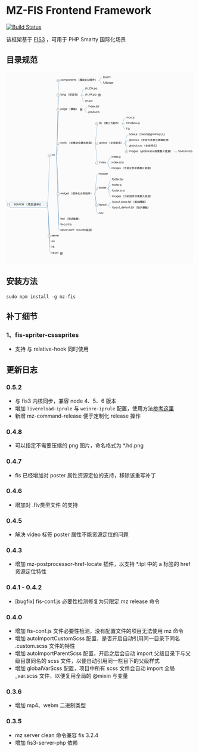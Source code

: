 # MZ-FIS Frontend Framework
[![Build Status](https://travis-ci.org/mz-team/mz-fis.svg?branch=master)](https://travis-ci.org/mz-team/mz-fis)

该框架基于 [FIS3](http://fis.baidu.com/) ，可用于 PHP Smarty 国际化场景

## 目录规范

![目录规范](./struct.png)

## 安装方法

`sudo npm install -g mz-fis`

## 补丁细节

### 1、fis-spriter-csssprites

* 支持 与 relative-hook 同时使用 



## 更新日志

### 0.5.2
* 与 fis3 内核同步，兼容 node 4、5、6 版本
* 增加 `livereload-iprule` 与 `weinre-iprule` 配置，使用方法[参考这里](https://github.com/mz-team/mz-command-release/blob/master/lib/weinre.js#L14)
* 新增 mz-command-release 便于定制化 release 操作

### 0.4.8
* 可以指定不需要压缩的 png 图片，命名格式为 *.hd.png

### 0.4.7
* fis 已经增加对 poster 属性资源定位的支持，移除该重写补丁

### 0.4.6
* 增加对 .flv类型文件 的支持

### 0.4.5
* 解决 video 标签 poster 属性不能资源定位的问题

### 0.4.3
* 增加 mz-postprocessor-href-locate 插件，以支持 \*.tpl 中的 a 标签的 href 资源定位特性

### 0.4.1 - 0.4.2
* [bugfix] fis-conf.js 必要性检测修复为只限定 mz release 命令

### 0.4.0
* 增加 fis-conf.js 文件必要性检测，没有配置文件的项目无法使用 mz 命令
* 增加 autoImportCustomScss 配置，是否开启自动引用同一目录下同名 .custom.scss 文件的特性
* 增加 autoImportParentScss 配置，开启之后会自动 import 父级目录下与父级目录同名的 scss 文件，以便自动引用同一栏目下的父级样式
* 增加 globalVarScss 配置，项目中所有 scss 文件会自动 import 全局 _var.scss 文件，以便复用全局的 @mixin 与变量

### 0.3.6
* 增加 mp4、webm 二进制类型

### 0.3.5 
* mz server clean 命令兼容 fis 3.2.4
* 增加 fis3-server-php 依赖